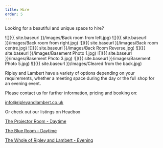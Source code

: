```yaml
---
title: Hire
order: 5
---
```


Looking for a beautiful and unique space to hire? 

![]({{ site.baseurl }}/images/Back room from left.jpg)
![]({{ site.baseurl }}/images/Back room from right.jpg)
![]({{ site.baseurl }}/images/Back room centre.jpg)
![]({{ site.baseurl }}/images/Back Room Reverse.jpg)
![]({{ site.baseurl }}/images/Basement Photo 1.jpg)
![]({{ site.baseurl }}/images/Basement Photo 3.jpg)
![]({{ site.baseurl }}/images/Basement Photo 5.jpg)
![]({{ site.baseurl }}/images/Cleared from the back.jpg)

Ripley and Lambert have a variety of options depending on your requirements, whether a meeting space during the day or the full shop for an evening event.

Please contact us for further information, pricing and booking on:

<info@ripleyandlambert.co.uk>

Or check out our listings on Headbox

[The Projector Room - Daytime](https://www.headbox.com/en/spaces/18263-book-the-projector-room-ripley-and-lambert-london)

[The Blue Room - Daytime](https://www.headbox.com/en/spaces/18357-book-the-blue-room-ripley-and-lambert-london)

[The Whole of Ripley and Lambert - Evening](https://www.headbox.com/en/spaces/18359-book-whole-venue-ripley-and-lambert-london)

